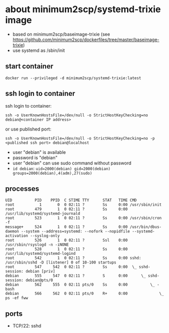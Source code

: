 # about minimum2scp/systemd-trixie image

 * based on minimum2scp/baseimage-trixie (see https://github.com/minimum2scp/dockerfiles/tree/master/baseimage-trixie)
 * use systemd as /sbin/init

## start container

```
docker run --privileged -d minimum2scp/systemd-trixie:latest
```

## ssh login to container

ssh login to container:

```
ssh -o UserKnownHostsFile=/dev/null -o StrictHostKeyChecking=no debian@<container IP address>
```

or use published port:

```
ssh -o UserKnownHostsFile=/dev/null -o StrictHostKeyChecking=no -p <published ssh port> debian@localhost
```

 * user "debian" is available
 * password is "debian"
 * user "debian" can use sudo command without password
 * `id debian`: `uid=2000(debian) gid=2000(debian) groups=2000(debian),4(adm),27(sudo)`

## processes

```
UID          PID    PPID  C STIME TTY      STAT   TIME CMD
root           1       0  0 02:11 ?        Ss     0:00 /usr/sbin/init
root         479       1  0 02:11 ?        Ss     0:00 /usr/lib/systemd/systemd-journald
root         523       1  0 02:11 ?        Ss     0:00 /usr/sbin/cron -f
message+     524       1  0 02:11 ?        Ss     0:00 /usr/bin/dbus-daemon --system --address=systemd: --nofork --nopidfile --systemd-activation --syslog-only
root         526       1  0 02:11 ?        Ssl    0:00 /usr/sbin/rsyslogd -n -iNONE
root         528       1  0 02:11 ?        Ss     0:00 /usr/lib/systemd/systemd-logind
root         542       1  0 02:11 ?        Ss     0:00 sshd: /usr/sbin/sshd -D [listener] 0 of 10-100 startups
root         547     542  0 02:11 ?        Ss     0:00  \_ sshd-session: debian [priv]
debian       555     547  0 02:11 ?        S      0:00      \_ sshd-session: debian@pts/0
debian       562     555  0 02:11 pts/0    Ss     0:00          \_ -bash
debian       566     562  0 02:11 pts/0    R+     0:00              \_ ps -ef fww
```

## ports

 * TCP/22: sshd


